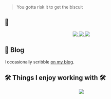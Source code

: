 > You gotta risk it to get the biscuit

## 📨
<p align="center">
  <a href="https://x.com/tmrcv">
    <img src="https://skillicons.dev/icons?i=twitter" />
  </a>
  <a href="https://www.linkedin.com/in/tomislav-maricevic/">
    <img src="https://skillicons.dev/icons?i=linkedin" />
  </a>
  <a href="https://stackoverflow.com/users/909800/tmarice">
    <img src="https://skillicons.dev/icons?i=stackoverflow" />
  </a>
</p>

## 📖 Blog

I occasionally scribble <a href="https://tmarice.mataroa.blog">on my blog</a>.

## 🛠 Things I enjoy working with 🛠
<p align="center">
  <a href="https://skillicons.dev">
    <img src="https://skillicons.dev/icons?i=vim,py,django,git,postgres,docker,aws" />
  </a>
</p>



<!--
**tmarice/tmarice** is a ✨ _special_ ✨ repository because its `README.md` (this file) appears on your GitHub profile.

Here are some ideas to get you started:

- 🔭 I’m currently working on ...
- 🌱 I’m currently learning ...
- 👯 I’m looking to collaborate on ...
- 🤔 I’m looking for help with ...
- 💬 Ask me about ...
- 📫 How to reach me: ...
- 😄 Pronouns: ...
- ⚡ Fun fact: ...
-->

